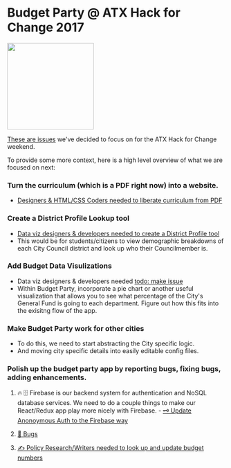 # Budget Party @ ATX Hack for Change 2017

<img src="http://www.atxhackforchange.org/assets/logos/ATXHackLogo_Color_Web-with-TM.png" width="200" />

[These are issues](https://github.com/open-austin/budgetparty/issues?q=is%3Aissue+is%3Aopen+label%3AATXHack4Change) we've decided to focus on for the ATX Hack for Change weekend.

To provide some more context, here is a high level overview of what we are focused on next:

### Turn the curriculum (which is a PDF right now) into a website.
- [Designers & HTML/CSS Coders needed to liberate curriculum from PDF](https://github.com/open-austin/budgetparty/issues/128)

### Create a District Profile Lookup tool

- [Data viz designers & developers needed to create a District Profile tool](https://github.com/open-austin/budgetparty/issues/80)
- This would be for students/citizens to view demographic breakdowns of each City Council district and look up who their Councilmember is.

###  Add Budget Data Visulizations
- Data viz designers & developers needed [todo: make issue]()
- Within Budget Party, incorporate a pie chart or another useful visualization that allows you to see what percentage of the City's General Fund is going to each department. Figure out how this fits into the exisitng flow of the app.

### Make Budget Party work for other cities
- To do this, we need to start abstracting the City specific logic.
- And moving city specific details into easily editable config files.

### Polish up the budget party app by reporting bugs, fixing bugs, adding enhancements.
1. 🔥 🗄️ Firebase is our backend system for authentication and NoSQL database services. We need to do a couple things to make our React/Redux app play more nicely with Firebase.
       - [🗝️ Update Anonoymous Auth to the Firebase way](https://github.com/open-austin/budgetparty/issues/132)
    
2. [🐛 Bugs](https://github.com/open-austin/budgetparty/issues?q=is%3Aissue+is%3Aopen+label%3Abug)
3. [✍️ Policy Research/Writers needed to look up and update budget numbers](https://github.com/open-austin/budgetparty/issues/134)
